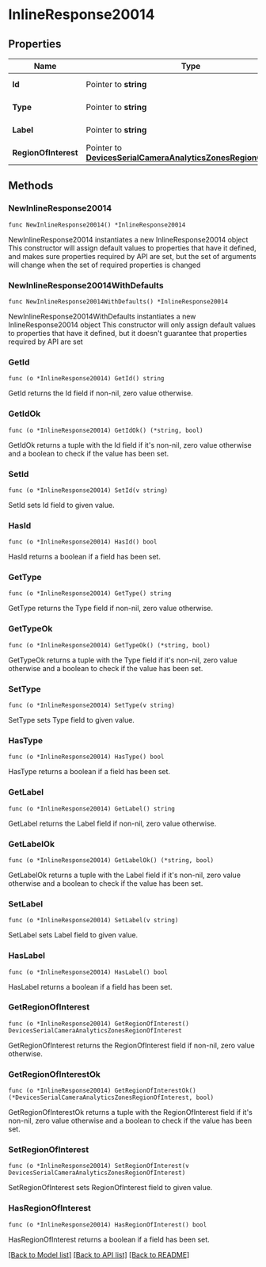 # InlineResponse20014

## Properties

Name | Type | Description | Notes
------------ | ------------- | ------------- | -------------
**Id** | Pointer to **string** | The zone ID | [optional] 
**Type** | Pointer to **string** | The zone type | [optional] 
**Label** | Pointer to **string** | The zone label | [optional] 
**RegionOfInterest** | Pointer to [**DevicesSerialCameraAnalyticsZonesRegionOfInterest**](DevicesSerialCameraAnalyticsZonesRegionOfInterest.md) |  | [optional] 

## Methods

### NewInlineResponse20014

`func NewInlineResponse20014() *InlineResponse20014`

NewInlineResponse20014 instantiates a new InlineResponse20014 object
This constructor will assign default values to properties that have it defined,
and makes sure properties required by API are set, but the set of arguments
will change when the set of required properties is changed

### NewInlineResponse20014WithDefaults

`func NewInlineResponse20014WithDefaults() *InlineResponse20014`

NewInlineResponse20014WithDefaults instantiates a new InlineResponse20014 object
This constructor will only assign default values to properties that have it defined,
but it doesn't guarantee that properties required by API are set

### GetId

`func (o *InlineResponse20014) GetId() string`

GetId returns the Id field if non-nil, zero value otherwise.

### GetIdOk

`func (o *InlineResponse20014) GetIdOk() (*string, bool)`

GetIdOk returns a tuple with the Id field if it's non-nil, zero value otherwise
and a boolean to check if the value has been set.

### SetId

`func (o *InlineResponse20014) SetId(v string)`

SetId sets Id field to given value.

### HasId

`func (o *InlineResponse20014) HasId() bool`

HasId returns a boolean if a field has been set.

### GetType

`func (o *InlineResponse20014) GetType() string`

GetType returns the Type field if non-nil, zero value otherwise.

### GetTypeOk

`func (o *InlineResponse20014) GetTypeOk() (*string, bool)`

GetTypeOk returns a tuple with the Type field if it's non-nil, zero value otherwise
and a boolean to check if the value has been set.

### SetType

`func (o *InlineResponse20014) SetType(v string)`

SetType sets Type field to given value.

### HasType

`func (o *InlineResponse20014) HasType() bool`

HasType returns a boolean if a field has been set.

### GetLabel

`func (o *InlineResponse20014) GetLabel() string`

GetLabel returns the Label field if non-nil, zero value otherwise.

### GetLabelOk

`func (o *InlineResponse20014) GetLabelOk() (*string, bool)`

GetLabelOk returns a tuple with the Label field if it's non-nil, zero value otherwise
and a boolean to check if the value has been set.

### SetLabel

`func (o *InlineResponse20014) SetLabel(v string)`

SetLabel sets Label field to given value.

### HasLabel

`func (o *InlineResponse20014) HasLabel() bool`

HasLabel returns a boolean if a field has been set.

### GetRegionOfInterest

`func (o *InlineResponse20014) GetRegionOfInterest() DevicesSerialCameraAnalyticsZonesRegionOfInterest`

GetRegionOfInterest returns the RegionOfInterest field if non-nil, zero value otherwise.

### GetRegionOfInterestOk

`func (o *InlineResponse20014) GetRegionOfInterestOk() (*DevicesSerialCameraAnalyticsZonesRegionOfInterest, bool)`

GetRegionOfInterestOk returns a tuple with the RegionOfInterest field if it's non-nil, zero value otherwise
and a boolean to check if the value has been set.

### SetRegionOfInterest

`func (o *InlineResponse20014) SetRegionOfInterest(v DevicesSerialCameraAnalyticsZonesRegionOfInterest)`

SetRegionOfInterest sets RegionOfInterest field to given value.

### HasRegionOfInterest

`func (o *InlineResponse20014) HasRegionOfInterest() bool`

HasRegionOfInterest returns a boolean if a field has been set.


[[Back to Model list]](../README.md#documentation-for-models) [[Back to API list]](../README.md#documentation-for-api-endpoints) [[Back to README]](../README.md)


